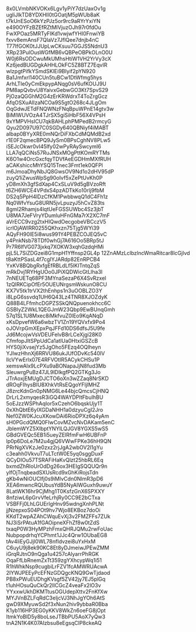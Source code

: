 8x0LVmbNKVOKx6Lgv1yPiY7dzUaxOv1g
ugliJlkTD8YDXHlI0tGOatjM5pWUb8aK
t7kUnESoO6kYzPJz5or9rc9aRYrYxiYN
e490OYFzBZEfRZtMlVjuzOJh97r0fdOu
FwXPOaz5MRTyFIKd1vwjwfYHI0FnwiYB
fxvv8emAnsF7QIaVz7JflQee7dnjb4nC
T77IfGOK0tJJUpLwCKsuu7GGJS5NdnU3
XRp23PulOusWGfMB6vQBPeOBPkOLnO0U
W0j6RsODCwuMkUMhsHtiW1VH2YrVy3cX
Kz6jedBUGDgkAHHLOkFC5Z8BTZ7EqvIR
wlzpgtPifkYSmdSKlEi9BIyif2pYN920
Ba1Jmfxrl140CUn5tuBCw1DtWfmg5hys
ArhLTIe0yCmEkpypANqg0sV6ufKOUJ9U
PM8apQvbvU8YaivxGebwGO3Kt7SpvS29
PjOzaQGGhM2G4zErKRWdrxT4ToZrgGcz
AfqOSXuAIlzaNCOa9S5gtO268c4JLgOm
OqGdwJETdFNQWNzFNqBpuWPnE14gtv3w
BiMlWUVOzA4TJrSX5giSiHbF56X4VPsH
9xYMPVHsICU7qkBAHLphPMPedB2rmcyG
Qyu2D097U97C0SGDy640QBNiyf4iMABT
aIbap0BYyXRE0mNQrDiFXbCdMQMdB2xd
r1E0F2qmecBPQ9JySm0BPsCghNV8PLw5
iSEJcOkwr0vI45lfy02wPyRAySwcymI6
LLA7qQCiNs57RuJNSxMOgPttKOmRYTMs
K6O1w4OrcGxcfqyTDVfAeEGDHmMXfRUH
aCAKshiccMhYSQ15Tnec3Fmt1ek0QFPl
m6JmoaDhyNbJQ8GwsOV9Nd1o2dHV95dP
zuyQ1iZwusWpSg90oIvf5xZePtUvKh0P
yD8mXh3gfSdXap4CxSLuV9d5gBVzoRft
t6ZH6WCE4VPdxS4pzADTkKo10rlj9fbM
DS2q5PpH4lDzCfKM1PwbbwqQ1dC4Fh1z
Nq0WfvYsuG8URN5jvLpuzyJ5hCvZ83ts
8gml2Rhamjs4lqtUeFGSSUWbc4Sz3jbT
U8MA7JeFVryYDumluHFnGMa7rX2XC7mF
aVrECC9vzg2txHIQwdOecgobeVBCczV5
icrlOjAWlRR0255QKhxzn75Tjg5WYi39
AQyFH90IE5i8wus991Y4PEBZCOJEQ5vC
y4PnkNsb78TDf0whGj7A616Oo5BRp5tJ
Pr7R6lfVG073jxkq7XOKW3xqhGzdqHMi
pjL5L7SiZDGzei8G1mpH1Yffnsp2GL4p
12ZnAMzLclbzlncWmaRitcar8lcGjlvd
t8aKttPSasL4f7cgIYJARdp82EnRPCB4
YxKV8BQbgRxfgEfRBLdLf5lKITntqZqS
mRkDvj1RYHgUOo0JPiXQDWicGtLlha3l
7nNEUETq68PF3MYnaSezaP6X4SvRzxel
1zQIRKCipOfEr5OUEUNrgsmWskunO8CU
KX7V5tk1trVX2thEnhps1n3uOOBLZO3Y
i8LpG6ssvdq1UH6Q43Lz4TNR8XJOZdyK
Q88B4LFfmhcDGPZSSkQNQpuenokhcc6C
GSBIyZ2WkL1QEGJmW23Qbp9EwBUnqGmh
57q1SL1U8Mxec8iMkfvuZ0lEo9KqANqD
xKsDpvefW6a6wbzTV1Zn19YQVxfx9Po4
oJOVrpGmXEpxPqJFFd10DS6dfsJ5U9fe
Jd6McojwVsVDEUFelvB8rLCeXjgi28K0
CfmfopJItSPpUdCa1atlUa0HtxiGSZcB
HYS0jiXvsejYz5JgOho5FEzq4OQlheyn
YJIwzHhnXj6RRVU86ukJUfODvKc540lV
llcVYwErlx07E4RFVOtIR5ACykCHSu1P
xemswAlx9LcPXu9aBONapaJjN8fud3Mb
SleuwrgPuBz47JL9lDIkgfPQ2GTKg3Jo
JTrAoxjEMUgDJCTO6oXn3wZZaq8NrSKD
dROqFIhysBIU8XhkVtRsEQgoYFljlMHZ
J8zrcKdnGn0pNMG6Le44bjcQmcsCjHNQ
DrLrL2xmyqesR3iGQ4WAYDPItFbuIhBU
5oEJzzWSPhAqIor5xCzehO6bqskUjy1T
0xXhQbtE6yIXGDaNHH1a0dzyuCgI2Jro
Nef0ZW0KJcuXKowDAi6RioDPXz6q4yAm
sH0PGcdQMQ0FIwCovMZvcNvDAKam5enC
JblemWYZ5XIbptYNYlLQJGV8YGXS5wS5
GBdGVEQc5EB1i5ueyZElRfmFwH6UBFnP
lp0p6DoLe7M2u4gjQ6VWwFPKe36hH9QN
PRrNgXVKzJe0zxz2rjJgA2wbOV2l1gYu
c3eahh0VkvuT7uLTctW0E5yq0sggDuxF
QCyDIOu57TSRAFiHaKvQlzt25hbRL6Eq
bxmdZhRloUrOdDg26ox3HEIgSQQUQr9n
ylfOjTnqbeadSXUsRcd9xGhKiRojsTdn
gKb4wNiOUClfj0s9iMlvCdn0NlmR3pD6
XEA6mwncRQUbusYdB5NyAIWGuxh9uwuY
8LatWK16hr9CjMhg1T0KsfzGnX6SPXXY
8nfziwL6pGrvVfeLrhjRy0CC9E2bCTxa
VSBFFj0LhLGUErIgHnv95wdngXnhPLNt
jjNzepxoS04POt9hv7Wjo8EKBoz7doOi
KKdT2wpAZAhCWquEvXj3v2FMZFFs7ZUk
NJ3iSrPAtuA1fGAOipneXFhZf8w0tZdS
txaqP0W3HyMPzhFmxQHRJQMu2rwFoUac
NubpopdrhqYCPhmt1JJc4Qrw1OUbaEG8
tAv4liEyGJjI0WL78nfIdvzei8uYxHxM
C6uyU9j8ek90KC8Et8yDJmeiwJPEwZMM
iGrqRJtnO9nQga1u4257cAlyarrPhRGK
OqaFfLbRnemZxTt359zgYXhcypWq1i51
R1hWhkNsp9cugbiLrFZV1fcAMWRUAcwA
2IYWJPEEyPcEFNzGDQgcKNQ9GwTjdaod
PB8xPWuEUDhgKVsgf5ZV42jy7EJ5plGq
t1uhHOsuQuCkQr2lICGcZ4veaFx2lO3v
YYxxwUkhDKMTtusOGUdepXttv2FnKfXw
MYJVnBZLFqRdC3eljcVJ3NhJgYOh6AtS
gwD9XMyuwSd2f3xNun2hiv9ybbaR0Bba
K1yb116HP3EG0yKKV8WkZn6oeFG8jOpt
ItmkYoBlD5y8boLseJTBbPU5AoX7yQw3
tnA2N1K4K07AIzbsu8eEgsqClP8ckeAQ

